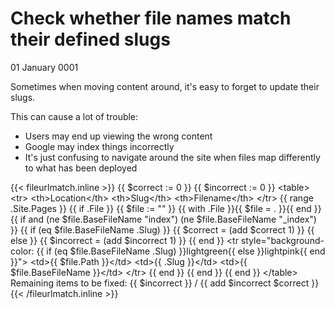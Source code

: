 # Check whether file names match their defined slugs
01 January 0001

Sometimes when moving content around, it&#39;s easy to forget to update their slugs.

This can cause a lot of trouble:

* Users may end up viewing the wrong content
* Google may index things incorrectly
* It&#39;s just confusing to navigate around the site when files map differently to what has been deployed

{{&lt; fileurlmatch.inline &gt;}}
{{ $correct := 0 }}
{{ $incorrect := 0 }}
&lt;table&gt;
  &lt;tr&gt;
    &lt;th&gt;Location&lt;/th&gt;
    &lt;th&gt;Slug&lt;/th&gt;
    &lt;th&gt;Filename&lt;/th&gt;
  &lt;/tr&gt;
  {{ range .Site.Pages }}
    {{ if .File }}
      {{ $file := &#34;&#34; }}
      {{ with .File }}{{ $file = . }}{{ end }}
      {{ if and (ne $file.BaseFileName &#34;index&#34;) (ne $file.BaseFileName &#34;_index&#34;) }}
        {{ if (eq $file.BaseFileName .Slug) }}
          {{ $correct = (add $correct 1) }}
        {{ else }}
          {{ $incorrect = (add $incorrect 1) }}
        {{ end }}
        &lt;tr style=&#34;background-color: {{ if (eq $file.BaseFileName .Slug) }}lightgreen{{ else }}lightpink{{ end }}&#34;&gt;
          &lt;td&gt;{{ $file.Path }}&lt;/td&gt;
          &lt;td&gt;{{ .Slug }}&lt;/td&gt;
          &lt;td&gt;{{ $file.BaseFileName }}&lt;/td&gt;
        &lt;/tr&gt;
      {{ end }}
    {{ end }}
  {{ end }}
&lt;/table&gt;
Remaining items to be fixed: {{ $incorrect }} / {{ add $incorrect $correct }}
{{&lt; /fileurlmatch.inline &gt;}}